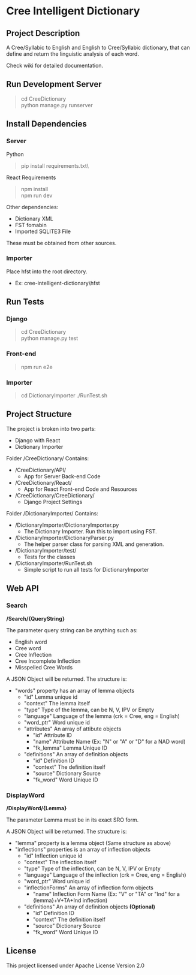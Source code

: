 # Cree Intelligent Dictionary

## Project Description
A Cree/Syllabic to English and English to Cree/Syllabic dictionary, 
that can define and return the linguistic analysis of each word.

Check wiki for detailed documentation.

## Run Development Server
> cd CreeDictionary\
> python manage.py runserver

## Install Dependencies
### Server
Python
> pip install requirements.txt\

React Requirements
> npm install\
> npm run dev

Other dependencies:
- Dictionary XML
- FST fomabin
- Imported SQLITE3 File

These must be obtained from other sources.

### Importer
Place hfst into the root directory.
 - Ex: cree-intelligent-dictionary\hfst

## Run Tests
### Django
> cd CreeDictionary\
> python manage.py test

### Front-end
> npm run e2e

### Importer
> cd DictionaryImporter
> ./RunTest.sh


## Project Structure
The project is broken into two parts:
- Django with React
- Dictionary Importer

Folder /CreeDictionary/ Contains:
- /CreeDictionary/API/
  - App for Server Back-end Code
- /CreeDictionary/React/ 
  - App for React Front-end Code and Resources
- /CreeDictionary/CreeDictionary/ 
  - Django Project Settings

Folder /DictionaryImporter/ Contains:
- /DictionaryImporter/DictionaryImporter.py
  - The Dictionary Importer. Run this to import using FST.
- /DictionaryImporter/DictionaryParser.py
  - The helper parser class for parsing XML and generation.
- /DictionaryImporter/test/
  - Tests for the classes
- /DictionaryImporter/RunTest.sh
  - Simple script to run all tests for DictionaryImporter

## Web API
### Search
**/Search/\{QueryString\}**

The parameter query string can be anything such as:
- English word
- Cree word
- Cree Inflection
- Cree Incomplete Inflection
- Misspelled Cree Words

A JSON Object will be returned. The structure is:

- "words" property has an array of lemma objects
  - "id" Lemma unique id
  - "context" The lemma itself
  - "type" Type of the lemma, can be N, V, IPV or Empty
  - "language" Language of the lemma (crk = Cree, eng = English)
  - "word_ptr" Word unique id
  - "attributes" An array of attibute objects
    - "id" Attribute ID
    - "name" Attribute Name (Ex: "N" or "A" or "D" for a NAD word)
    - "fk_lemma" Lemma Unique ID
  - "definitions" An array of definition objects
    - "id" Definition ID
    - "context" The definition itself
    - "source" Dictionary Source
    - "fk_word" Word Unique ID


### DisplayWord
**/DisplayWord/\{Lemma\}**

The parameter Lemma must be in its exact SRO form.

A JSON Object will be returned. The structure is:

- "lemma" property is a lemma object (Same structure as above)
- "inflections" properties is an array of inflection objects
  - "id" Inflection unique id
  - "context" The inflection itself
  - "type" Type of the inflection, can be N, V, IPV or Empty
  - "language" Language of the inflection (crk = Cree, eng = English)
  - "word_ptr" Word unique id
  - "inflectionForms" An array of inflection form objects
    - "name" Inflection Form Name (Ex: "V" or "TA" or "Ind" for a {lemma}+V+TA+Ind inflection)
  - "definitions" An array of definition objects **(Optional)**
    - "id" Definition ID
    - "context" The definition itself
    - "source" Dictionary Source
    - "fk_word" Word Unique ID


## License
This project licensed under Apache License Version 2.0